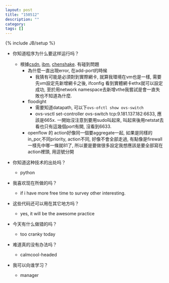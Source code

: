 ```yaml
---
layout: post
title: "150512"
description: ""
category: 
tags: []
---
```

{% include JB/setup %}

* 你知道程序为什么要这样运行吗？
  * 根據[csdn](http://blog.csdn.net/tomstrong_369/article/details/41549937), [ibm](http://webcache.googleusercontent.com/search?q=cache:nNh9jYHvJI4J:www.ibm.com/developerworks/cn/cloud/library/1401_zhaoyi_openswitch/+&cd=15&hl=zh-TW&ct=clnk), [chenshake](http://webcache.googleusercontent.com/search?q=cache:QRnC-kdwFvkJ:www.chenshake.com/based-on-openflow-practices-open-vswitch/+&cd=10&hl=zh-TW&ct=clnk). 有碰到問題
    * 為什麼一直出現error, 在add-port的時候
      * 我猜有可能是必須對到實際網卡, 就算我環境在vm也是一樣, 需要先vm設定先新增網卡之後, ifconfig 看到實體網卡ethx就可以設定成功, 至於用network namespace去新增vthe我嘗試是會一直失敗也不知道為什麼.
    * floodight
      * 需要知道datapath, 可以下`ovs-ofctl show ovs-switch`
      * ovs-vsctl set-controller ovs-switch tcp:9.181.137.182:6633, 應該是665x. 一開始沒注意到要用sudo叫起來, 叫起來後用netstat去看也只有這幾個port有開, 沒看到6633.
    * openflow 的 action好像同一個要aggregate一起, 如果是同樣的in_por,不同priority, action不同, 好像不會全部走過, 有點像是firewall一樣先中哪一條就81了, 所以要是要做很多設定我想應該是要全部寫在action裡頭, 用逗號分開

* 你知道这种技术的出处吗？
  * python

* 我喜欢现在所做的吗？
  * if i have more free time to survey other interesting.

* 这些代码还可以用在其它地方吗？
  * yes, it will be the awesome practice

* 今天有什么做错的吗？
  * too cranky today

* 难道真的没有办法吗？
  * calmcool-headed 

* 我可以向谁学习？
  * manager
